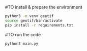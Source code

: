 #TO install & prepare the environment
```bash
python3 -m venv geotif
source geotif/bin/activate
pip install -r requirements.txt
```

#TO run the code
```bash
python3 main.py
```
